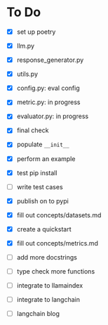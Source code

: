 # To Do

- [x] set up poetry
- [x] llm.py
- [x] response_generator.py
- [x] utils.py
- [x] config.py: eval config
- [x] metric.py: in progress
- [x] evaluator.py: in progress
- [x] final check
- [x] populate `__init__`
- [x] perform an example
- [x] test pip install
- [ ] write test cases
- [x] publish on to pypi
- [x] fill out concepts/datasets.md
- [x] create a quickstart
- [x] fill out concepts/metrics.md

- [ ] add more docstrings
- [ ] type check more functions
- [ ] integrate  to llamaindex
- [ ] integrate to langchain
- [ ] langchain blog
